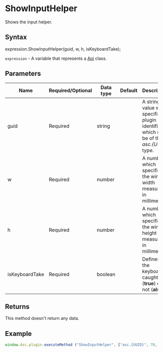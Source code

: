 # ShowInputHelper

Shows the input helper.

## Syntax

expression.ShowInputHelper(guid, w, h, isKeyboardTake);

`expression` - A variable that represents a [Api](../Api.md) class.

## Parameters

| **Name** | **Required/Optional** | **Data type** | **Default** | **Description** |
| ------------- | ------------- | ------------- | ------------- | ------------- |
| guid | Required | string |  | A string value which specifies a plugin identifier which must be of the *asc.&#123;UUID&#125;* type. |
| w | Required | number |  | A number which specifies the window width measured in millimeters. |
| h | Required | number |  | A number which specifies the window height measured in millimeters. |
| isKeyboardTake | Required | boolean |  | Defines if the keyboard is caught (**true**) or not (**alse**). |

## Returns

This method doesn't return any data.

## Example

```javascript
window.Asc.plugin.executeMethod ("ShowInputHelper", ["asc.{UUID}", 70, 70, true]);
```

